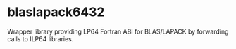 blaslapack6432
==============

Wrapper library providing LP64 Fortran ABI for BLAS/LAPACK by
forwarding calls to ILP64 libraries.

